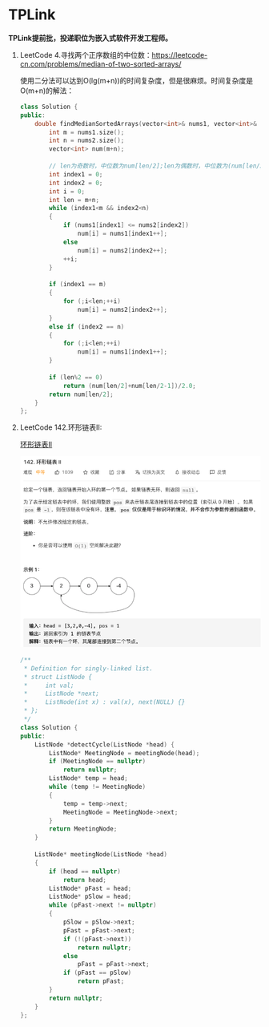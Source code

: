# TPLink

**TPLink提前批，投递职位为嵌入式软件开发工程师。**

1. LeetCode 4.寻找两个正序数组的中位数：https://leetcode-cn.com/problems/median-of-two-sorted-arrays/

   使用二分法可以达到O(lg(m+n))的时间复杂度，但是很麻烦。时间复杂度是O(m+n)的解法：

   ```C++
   class Solution {
   public:
       double findMedianSortedArrays(vector<int>& nums1, vector<int>& nums2) {
           int m = nums1.size();
           int n = nums2.size();
           vector<int> num(m+n);
   
           // len为奇数时，中位数为num[len/2];len为偶数时，中位数为(num[len/2]+num[len/2-1])/2
           int index1 = 0;
           int index2 = 0;
           int i = 0;
           int len = m+n;
           while (index1<m && index2<n)
           {
               if (nums1[index1] <= nums2[index2])
                   num[i] = nums1[index1++];
               else
                   num[i] = nums2[index2++];
               ++i;
           }
   
           if (index1 == m)
           {
               for (;i<len;++i)
                   num[i] = nums2[index2++];
           }
           else if (index2 == n)
           {
               for (;i<len;++i)
                   num[i] = nums1[index1++];
           }
   
           if (len%2 == 0)
               return (num[len/2]+num[len/2-1])/2.0;
           return num[len/2];
       }
   };
   ```

   

2. LeetCode 142.环形链表II: 

   [环形链表II](https://leetcode-cn.com/problems/linked-list-cycle-ii/solution/linked-list-cycle-ii-kuai-man-zhi-zhen-shuang-zhi-/)
   
   ![image-20210622192355638](image/image-20210622192355638.png)
   
   ```c++
   /**
    * Definition for singly-linked list.
    * struct ListNode {
    *     int val;
    *     ListNode *next;
    *     ListNode(int x) : val(x), next(NULL) {}
    * };
    */
   class Solution {
   public:
       ListNode *detectCycle(ListNode *head) {
           ListNode* MeetingNode = meetingNode(head);
           if (MeetingNode == nullptr)
               return nullptr;
           ListNode* temp = head;
           while (temp != MeetingNode)
           {
               temp = temp->next;
               MeetingNode = MeetingNode->next;
           }
           return MeetingNode;
       }
   
       ListNode* meetingNode(ListNode *head)
       {
           if (head == nullptr)
               return head;
           ListNode* pFast = head;
           ListNode* pSlow = head;
           while (pFast->next != nullptr)
           {
               pSlow = pSlow->next;
               pFast = pFast->next;
               if (!(pFast->next))
                   return nullptr;
               else
                   pFast = pFast->next;
               if (pFast == pSlow)
                   return pFast;
           }
           return nullptr;
       }
   };
   ```
